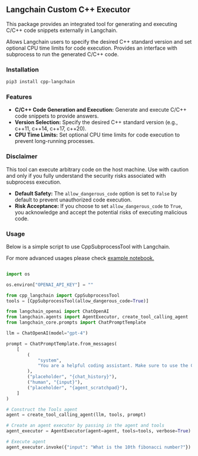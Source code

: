 ## Langchain Custom C++ Executor

This package provides an integrated tool for generating and executing C/C++ code snippets externally in Langchain.

Allows Langchain users to specify the desired C++ standard version and set optional CPU time limits for code execution. Provides an interface with subprocess to run the generated C/C++ code.

### Installation

```bash
pip3 install cpp-langchain
```

### Features

- **C/C++ Code Generation and Execution:** Generate and execute C/C++ code snippets to provide answers.
- **Version Selection:** Specify the desired C++ standard version (e.g., c++11, c++14, c++17, c++20).
- **CPU Time Limits:** Set optional CPU time limits for code execution to prevent long-running processes.

### Disclaimer

This tool can execute arbitrary code on the host machine. Use with caution and only if you fully understand the security risks associated with subprocess execution.

- **Default Safety:** The `allow_dangerous_code` option is set to `False` by default to prevent unauthorized code execution.
- **Risk Acceptance:** If you choose to set `allow_dangerous_code` to `True`, you acknowledge and accept the potential risks of executing malicious code.

### Usage

Below is a simple script to use CppSubprocessTool with Langchain. 

For more advanced usages please check [example notebook.](https://github.com/0xdti/cpp-langchain/blob/main/example.ipynb)

```python

import os

os.environ["OPENAI_API_KEY"] = ""

from cpp_langchain import CppSubprocessTool
tools = [CppSubprocessTool(allow_dangerous_code=True)]

from langchain_openai import ChatOpenAI
from langchain.agents import AgentExecutor, create_tool_calling_agent
from langchain_core.prompts import ChatPromptTemplate

llm = ChatOpenAI(model="gpt-4")

prompt = ChatPromptTemplate.from_messages(
    [
        (
            "system",
            "You are a helpful coding assistant. Make sure to use the CppSubprocessTool tool for code execution.",
        ),
        ("placeholder", "{chat_history}"),
        ("human", "{input}"),
        ("placeholder", "{agent_scratchpad}"),
    ]
)

# Construct the Tools agent
agent = create_tool_calling_agent(llm, tools, prompt)

# Create an agent executor by passing in the agent and tools
agent_executor = AgentExecutor(agent=agent, tools=tools, verbose=True)

# Execute agent
agent_executor.invoke({"input": "What is the 10th fibonacci number?"})
```

